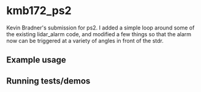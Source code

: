 # kmb172_ps2

Kevin Bradner's submission for ps2. I added a simple loop around some of the existing lidar_alarm code, and modified a few things so that the alarm now can be triggered at a variety of angles in front of the stdr. 

## Example usage

## Running tests/demos
    

